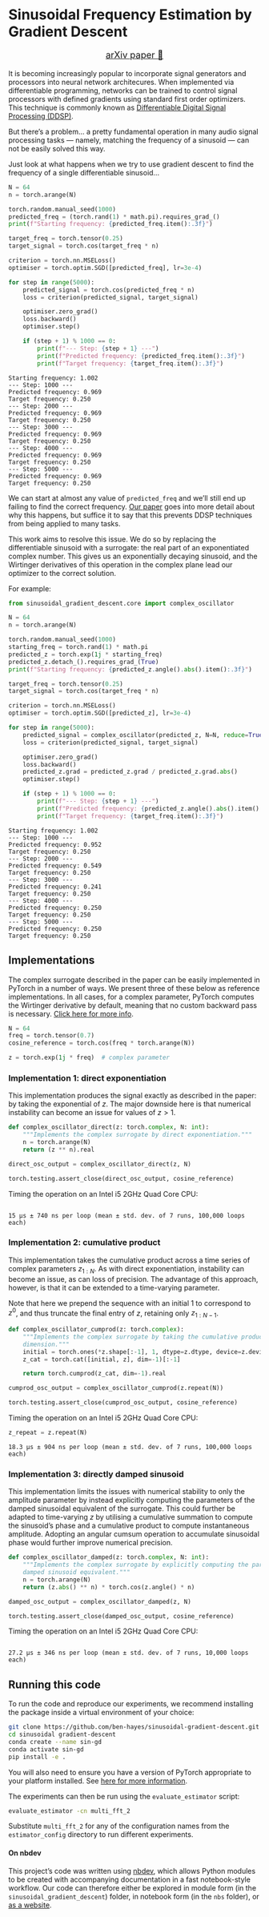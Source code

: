 Sinusoidal Frequency Estimation by Gradient Descent
================

<!-- WARNING: THIS FILE WAS AUTOGENERATED! DO NOT EDIT! -->
<p style="text-align: center; font-size: large">
<a href="https://arxiv.org/abs/2210.14476">arXiv paper 📝</a>
</p>

It is becoming increasingly popular to incorporate signal generators and
processors into neural network architecures. When implemented via
differentiable programming, networks can be trained to control signal
processors with defined gradients using standard first order optimizers.
This technique is commonly known as [Differentiable Digital Signal
Processing (DDSP)](https://magenta.tensorflow.org/ddsp).

But there’s a problem… a pretty fundamental operation in many audio
signal processing tasks — namely, matching the frequency of a sinusoid —
can not be easily solved this way.

Just look at what happens when we try to use gradient descent to find
the frequency of a single differentiable sinusoid…

``` python
N = 64
n = torch.arange(N)

torch.random.manual_seed(1000)
predicted_freq = (torch.rand(1) * math.pi).requires_grad_()
print(f"Starting frequency: {predicted_freq.item():.3f}")

target_freq = torch.tensor(0.25)
target_signal = torch.cos(target_freq * n)

criterion = torch.nn.MSELoss()
optimiser = torch.optim.SGD([predicted_freq], lr=3e-4)

for step in range(5000):
    predicted_signal = torch.cos(predicted_freq * n)
    loss = criterion(predicted_signal, target_signal)

    optimiser.zero_grad()
    loss.backward()
    optimiser.step()

    if (step + 1) % 1000 == 0:
        print(f"--- Step: {step + 1} ---")
        print(f"Predicted frequency: {predicted_freq.item():.3f}")
        print(f"Target frequency: {target_freq.item():.3f}")
```

    Starting frequency: 1.002
    --- Step: 1000 ---
    Predicted frequency: 0.969
    Target frequency: 0.250
    --- Step: 2000 ---
    Predicted frequency: 0.969
    Target frequency: 0.250
    --- Step: 3000 ---
    Predicted frequency: 0.969
    Target frequency: 0.250
    --- Step: 4000 ---
    Predicted frequency: 0.969
    Target frequency: 0.250
    --- Step: 5000 ---
    Predicted frequency: 0.969
    Target frequency: 0.250

We can start at almost any value of `predicted_freq` and we’ll still end
up failing to find the correct frequency. [Our
paper](https://arxiv.org/abs/2210.14476) goes into more detail about why
this happens, but suffice it to say that this prevents DDSP techniques
from being applied to many tasks.

This work aims to resolve this issue. We do so by replacing the
differentiable sinusoid with a surrogate: the real part of an
exponentiated complex number. This gives us an exponentially decaying
sinusoid, and the Wirtinger derivatives of this operation in the complex
plane lead our optimizer to the correct solution.

For example:

``` python
from sinusoidal_gradient_descent.core import complex_oscillator
```

``` python
N = 64
n = torch.arange(N)

torch.random.manual_seed(1000)
starting_freq = torch.rand(1) * math.pi
predicted_z = torch.exp(1j * starting_freq)
predicted_z.detach_().requires_grad_(True)
print(f"Starting frequency: {predicted_z.angle().abs().item():.3f}")

target_freq = torch.tensor(0.25)
target_signal = torch.cos(target_freq * n)

criterion = torch.nn.MSELoss()
optimiser = torch.optim.SGD([predicted_z], lr=3e-4)

for step in range(5000):
    predicted_signal = complex_oscillator(predicted_z, N=N, reduce=True)
    loss = criterion(predicted_signal, target_signal)

    optimiser.zero_grad()
    loss.backward()
    predicted_z.grad = predicted_z.grad / predicted_z.grad.abs()
    optimiser.step()

    if (step + 1) % 1000 == 0:
        print(f"--- Step: {step + 1} ---")
        print(f"Predicted frequency: {predicted_z.angle().abs().item():.3f}")
        print(f"Target frequency: {target_freq.item():.3f}")
```

    Starting frequency: 1.002
    --- Step: 1000 ---
    Predicted frequency: 0.952
    Target frequency: 0.250
    --- Step: 2000 ---
    Predicted frequency: 0.549
    Target frequency: 0.250
    --- Step: 3000 ---
    Predicted frequency: 0.241
    Target frequency: 0.250
    --- Step: 4000 ---
    Predicted frequency: 0.250
    Target frequency: 0.250
    --- Step: 5000 ---
    Predicted frequency: 0.250
    Target frequency: 0.250

## Implementations

The complex surrogate described in the paper can be easily implemented
in PyTorch in a number of ways. We present three of these below as
reference implementations. In all cases, for a complex parameter,
PyTorch computes the Wirtinger derivative by default, meaning that no
custom backward pass is necessary. [Click here for more
info](https://pytorch.org/docs/stable/notes/autograd.html#autograd-for-complex-numbers).

``` python
N = 64
freq = torch.tensor(0.7)
cosine_reference = torch.cos(freq * torch.arange(N))

z = torch.exp(1j * freq)  # complex parameter
```

### Implementation 1: direct exponentiation

This implementation produces the signal exactly as described in the
paper: by taking the exponential of $z$. The major downside here is that
numerical instability can become an issue for values of $z>1$.

``` python
def complex_oscillator_direct(z: torch.complex, N: int):
    """Implements the complex surrogate by direct exponentiation."""
    n = torch.arange(N)
    return (z ** n).real
```

``` python
direct_osc_output = complex_oscillator_direct(z, N)

torch.testing.assert_close(direct_osc_output, cosine_reference)
```

Timing the operation on an Intel i5 2GHz Quad Core CPU:

``` python
```

    15 µs ± 740 ns per loop (mean ± std. dev. of 7 runs, 100,000 loops each)

### Implementation 2: cumulative product

This implementation takes the cumulative product across a time series of
complex parameters $z_{1:N}$. As with direct exponentiation, instability
can become an issue, as can loss of precision. The advantage of this
approach, however, is that it can be extended to a time-varying
parameter.

Note that here we prepend the sequence with an initial $1$ to correspond
to $z^0$, and thus truncate the final entry of $z$, retaining only
$z_{1:N-1}$.

``` python
def complex_oscillator_cumprod(z: torch.complex):
    """Implements the complex surrogate by taking the cumulative product along the time
    dimension."""
    initial = torch.ones(*z.shape[:-1], 1, dtype=z.dtype, device=z.device)
    z_cat = torch.cat([initial, z], dim=-1)[:-1]

    return torch.cumprod(z_cat, dim=-1).real
```

``` python
cumprod_osc_output = complex_oscillator_cumprod(z.repeat(N))

torch.testing.assert_close(cumprod_osc_output, cosine_reference)
```

Timing the operation on an Intel i5 2GHz Quad Core CPU:

``` python
z_repeat = z.repeat(N)
```

    18.3 µs ± 904 ns per loop (mean ± std. dev. of 7 runs, 100,000 loops each)

### Implementation 3: directly damped sinusoid

This implementation limits the issues with numerical stability to only
the amplitude parameter by instead explicitly computing the parameters
of the damped sinusoidal equivalent of the surrogate. This could further
be adapted to time-varying $z$ by utilising a cumulative summation to
compute the sinusoid’s phase and a cumulative product to compute
instantaneous amplitude. Adopting an angular cumsum operation to
accumulate sinusoidal phase would further improve numerical precision.

``` python
def complex_oscillator_damped(z: torch.complex, N: int):
    """Implements the complex surrogate by explicitly computing the parameters of the
    damped sinusoid equivalent."""
    n = torch.arange(N)
    return (z.abs() ** n) * torch.cos(z.angle() * n)
```

``` python
damped_osc_output = complex_oscillator_damped(z, N)

torch.testing.assert_close(damped_osc_output, cosine_reference)
```

Timing the operation on an Intel i5 2GHz Quad Core CPU:

``` python
```

    27.2 µs ± 346 ns per loop (mean ± std. dev. of 7 runs, 10,000 loops each)

## Running this code

To run the code and reproduce our experiments, we recommend installing
the package inside a virtual environment of your choice:

``` bash
git clone https://github.com/ben-hayes/sinusoidal-gradient-descent.git
cd sinusoidal gradient-descent
conda create --name sin-gd
conda activate sin-gd
pip install -e .
```

You will also need to ensure you have a version of PyTorch appropriate
to your platform installed. See [here for more
information](https://pytorch.org/get-started/locally/).

The experiments can then be run using the `evaluate_estimator` script:

``` bash
evaluate_estimator -cn multi_fft_2
```

Substitute `multi_fft_2` for any of the configuration names from the
`estimator_config` directory to run different experiments.

#### On nbdev

This project’s code was written using [nbdev](https://nbdev.fast.ai/),
which allows Python modules to be created with accompanying
documentation in a fast notebook-style workflow. Our code can therefore
either be explored in module form (in the `sinusoidal_gradient_descent`)
folder, in notebook form (in the `nbs` folder), or [as a
website](https://benhayes.net/sinusoidal-gradient-descent).
